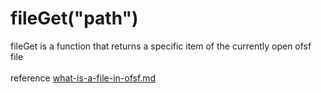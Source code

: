 # fileGet("path")

fileGet is a function that returns a specific item of the currently open ofsf file\
\
reference [what-is-a-file-in-ofsf.md](what-is-a-file-in-ofsf.md "mention")
